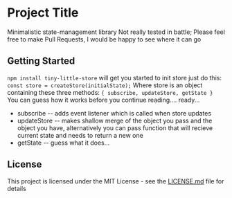 # Project Title

Minimalistic state-management library
Not really tested in battle; Please feel free to make Pull Requests, I would be happy to see where it can go

## Getting Started

`npm install tiny-little-store`
will get you started
to init store just do this:
    `const store = createStore(initialState);`
Where store is an object containing these three methods:
`{ subscribe, updateStore, getState }`
You can guess how it works before you continue reading....
ready...
+ subscribe -- adds event listener which is called when store updates
+ updateStore -- makes shallow merge of the object you pass and the object you have, alternatively you can pass function that will recieve current state and needs to return a new one
+ getState -- guess what it does...

## License

This project is licensed under the MIT License - see the [LICENSE.md](LICENSE.md) file for details